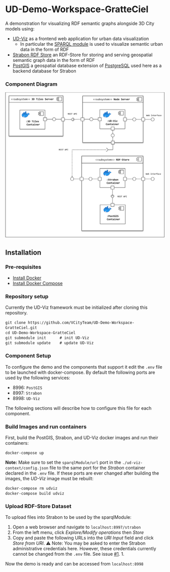 # UD-Demo-Workspace-GratteCiel

A demonstration for visualizing RDF semantic graphs alongside 3D City models using:
* [UD-Viz](https://github.com/VCityTeam/UD-Viz) as a frontend web application for urban data visualization
  * In particular the [SPARQL module](https://github.com/VCityTeam/UD-Viz/tree/master/src/Widgets/Extensions/SPARQL) is used to visualize semantic urban data in the form of RDF
* [Strabon RDF Store](http://www.strabon.di.uoa.gr/) an RDF-Store for storing and serving geospatial semantic graph data in the form of RDF
* [PostGIS](https://postgis.net/) a geospatial database extension of [PostgreSQL](https://www.postgresql.org/) used here as a backend database for Strabon

### Component Diagram
![SPARQL POC Component Diagram](./UD-Demo_SPARQL_POC_Component_Diagram.svg)

## Installation

### Pre-requisites 

* [Install Docker](https://docs.docker.com/engine/install/)
* [Install Docker Compose](https://docs.docker.com/compose/install/)

### Repository setup
Currently the UD-Viz framework must be initialized after cloning this repository.
```
git clone https://github.com/VCityTeam/UD-Demo-Workspace-GratteCiel.git
cd UD-Demo-Workspace-GratteCiel
git submodule init      # init UD-Viz
git submodule update    # update UD-Viz
```

### Component Setup
To configure the demo and the components that support it edit the `.env` file to be launched with docker-compose. By default the following ports are used by the following services:
- 8996: `PostGIS`
- 8997: `Strabon`
- 8998: `UD-Viz`

The following sections will describe how to configure this file for each component. 

### Build Images and run containers
First, build the PostGIS, Strabon, and UD-Viz docker images and run their containers:
```
docker-compose up
```

**Note:** Make sure to set the `sparqlModule/url` port in the `./ud-viz-context/config.json` file to the same port for the _Strabon_ container declared in the `.env` file. If these ports are ever changed after building the images, the _UD-Viz_ image must be rebuilt:
```
docker-compose rm udviz
docker-compose build udviz
```

### Upload RDF-Store Dataset
To upload files into Strabon to be used by the sparqlModule:
1. Open a web browser and navigate to `localhost:8997/strabon`
2. From the left menu, click *Explore/Modify operations* then *Store*
3. Copy and paste the following URLs into the *URI Input* field and click *Store from URI*. ⚠️ Note: You may be asked to enter the Strabon administrative credentials here. However, these credentials currently cannot be changed from the `.env` file. See issue [#1](https://github.com/VCityTeam/UD-Demo-Graph-SPARQL/issues/1).
   1. 

Now the demo is ready and can be accessed from `localhost:8998`
